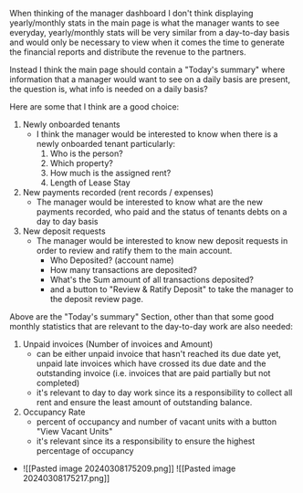 When thinking of the manager dashboard I don't think displaying yearly/monthly stats in the main page is what the manager wants to see everyday, yearly/monthly stats will be very similar from a day-to-day basis and would only be necessary to view when it comes the time to generate the financial reports and distribute the revenue to the partners.

Instead I think the main page should contain a "Today's summary" where information that a manager would want to see on a daily basis are present, the question is, what info is needed on a daily basis?

Here are some that I think are a good choice:
1. Newly onboarded tenants
	- I think the manager would be interested to know when there is a newly onboarded tenant particularly:
		1. Who is the person?
		2. Which property?
		3. How much is the assigned rent?
		4. Length of Lease Stay
2. New payments recorded (rent records / expenses)
	- The manager would be interested to know what are the new payments recorded, who paid and the status of tenants debts on a day to day basis
3. New deposit requests
	 - The manager would be interested to know new deposit requests in order to review and ratify them to the main account.
		 - Who Deposited? (account name)
		 - How many transactions are deposited?
		 - What's the Sum amount of all transactions deposited?
		 - and a button to "Review & Ratify Deposit" to take the manager to the deposit review page.

Above are the "Today's summary" Section, other than that some good monthly statistics that are relevant to the day-to-day work are also needed:
1. Unpaid invoices (Number of invoices and Amount)
	- can be either unpaid invoice that hasn't reached its due date yet, unpaid late invoices which have crossed its due date and the outstanding invoice (i.e. invoices that are paid partially but not completed)
	- it's relevant to day to day work since its a responsibility to collect all rent and ensure the least amount of outstanding balance.
2. Occupancy Rate
	- percent of occupancy and number of vacant units with a button "View Vacant Units"
	- it's relevant since its a responsibility to ensure the highest percentage of occupancy
- ![[Pasted image 20240308175209.png]]
![[Pasted image 20240308175217.png]]
